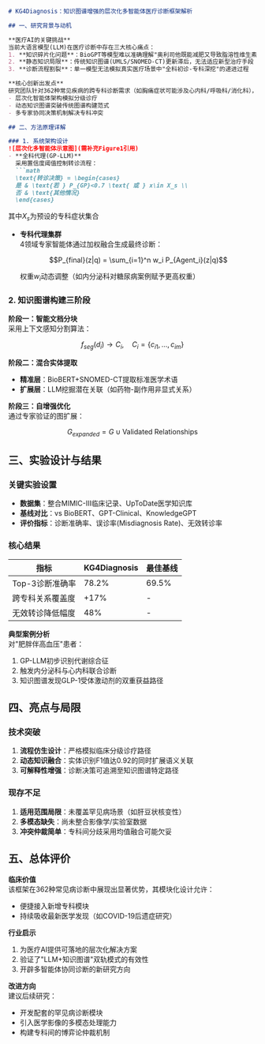 ```markdown
# KG4Diagnosis：知识图谱增强的层次化多智能体医疗诊断框架解析

## 一、研究背景与动机

**医疗AI的关键挑战**  
当前大语言模型(LLM)在医疗诊断中存在三大核心痛点：
1. **知识碎片化问题**：BioGPT等模型难以准确理解"奥利司他既能减肥又导致脂溶性维生素缺乏"这类多维医学关系
2. **静态知识局限**：传统知识图谱(UMLS/SNOMED-CT)更新滞后，无法适应新型治疗手段（如GLP-1受体激动剂的跨适应症应用）
3. **诊断流程割裂**：单一模型无法模拟真实医疗场景中"全科初诊-专科深挖"的递进过程

**核心创新出发点**  
研究团队针对362种常见疾病的跨专科诊断需求（如胸痛症状可能涉及心内科/呼吸科/消化科），提出：
- 层次化智能体架构模拟分级诊疗
- 动态知识图谱突破传统图谱构建范式
- 多专家协同决策机制解决专科冲突

## 二、方法原理详解

### 1. 系统架构设计
![层次化多智能体示意图](需补充Figure1引用)
- **全科代理(GP-LLM)**  
  采用置信度阈值控制转诊流程：
  ```math
  \text{转诊决策} = \begin{cases} 
  是 & \text{若 } P_{GP}<0.7 \text{ 或 } x\in X_s \\
  否 & \text{其他情况}
  \end{cases}
  ```
  其中$X_s$为预设的专科症状集合

- **专科代理集群**  
  4领域专家智能体通过加权融合生成最终诊断：
  ```math
  P_{final}(z|q) = \sum_{i=1}^n w_i P_{Agent_i}(z|q)
  ```
  权重$w_i$动态调整（如内分泌科对糖尿病案例赋予更高权重）

### 2. 知识图谱构建三阶段
**阶段一：智能文档分块**  
采用上下文感知分割算法：
```math
f_{seg}(d_i) \rightarrow C_i, \quad C_i = \{c_{i1},...,c_{im}\}
```

**阶段二：混合实体提取**  
- **精准层**：BioBERT+SNOMED-CT提取标准医学术语
- **扩展层**：LLM挖掘潜在关联（如药物-副作用非显式关系）

**阶段三：自增强优化**  
通过专家验证的图扩展：
```math
G_{expanded} = G \cup \text{Validated Relationships}
```

## 三、实验设计与结果

### 关键实验设置
- **数据集**：整合MIMIC-III临床记录、UpToDate医学知识库
- **基线对比**：vs BioBERT、GPT-Clinical、KnowledgeGPT
- **评价指标**：诊断准确率、误诊率(Misdiagnosis Rate)、无效转诊率

### 核心结果
| 指标               | KG4Diagnosis | 最佳基线 |
|--------------------|-------------|---------|
| Top-3诊断准确率     | 78.2%       | 69.5%   |
| 跨专科关系覆盖度    | +17%        | -       |
| 无效转诊降低幅度    | 48%         | -       |

**典型案例分析**  
对"肥胖伴高血压"患者：
1. GP-LLM初步识别代谢综合征
2. 触发内分泌科与心内科联合诊断
3. 知识图谱发现GLP-1受体激动剂的双重获益路径

## 四、亮点与局限

### 技术突破
1. **流程仿生设计**：严格模拟临床分级诊疗路径
2. **动态知识融合**：实体识别F1值达0.92的同时扩展语义关联
3. **可解释性增强**：诊断决策可追溯至知识图谱特定路径

### 现存不足
1. **适用范围局限**：未覆盖罕见病场景（如肝豆状核变性）
2. **多模态缺失**：尚未整合影像学/实验室数据
3. **冲突仲裁简单**：专科间分歧采用均值融合可能欠妥

## 五、总体评价

**临床价值**  
该框架在362种常见病诊断中展现出显著优势，其模块化设计允许：
- 便捷接入新增专科模块
- 持续吸收最新医学发现（如COVID-19后遗症研究）

**行业启示**  
1. 为医疗AI提供可落地的层次化解决方案
2. 验证了"LLM+知识图谱"双轨模式的有效性
3. 开辟多智能体协同诊断的新研究方向

**改进方向**  
建议后续研究：
- 开发配套的罕见病诊断模块
- 引入医学影像的多模态处理能力
- 构建专科间的博弈论仲裁机制
```